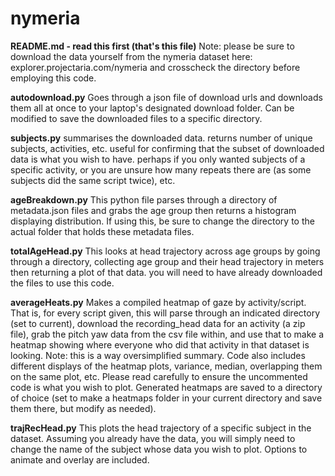 # nymeria

**README.md - read this first (that's this file)**
Note: please be sure to download the data yourself from the nymeria dataset here: explorer.projectaria.com/nymeria and crosscheck the directory before employing this code. 

**autodownload.py**
Goes through a json file of download urls and downloads them all at once to your laptop's designated download folder. Can be modified to save the downloaded files to a specific directory. 

**subjects.py**
summarises the downloaded data. returns number of unique subjects, activities, etc. useful for confirming that the subset of downloaded data is what you wish to have. perhaps if you only wanted subjects of a specific activity, or you are unsure how many repeats there are (as some subjects did the same script twice), etc.

**ageBreakdown.py**
This python file parses through a directory of metadata.json files and grabs the age group then returns a histogram displaying distribution. If using this, be sure to change the directory to the actual folder that holds these metadata files. 

**totalAgeHead.py**
This looks at head trajectory across age groups by going through a directory, collecting age group and their head trajectory in meters then returning a plot of that data. you will need to have already downloaded the files to use this code. 

**averageHeats.py**
Makes a compiled heatmap of gaze by activity/script. That is, for every script given, this will parse through an indicated directory (set to current), download the recording_head data for an activity (a zip file), grab the pitch yaw data from the csv file within, and use that to make a heatmap showing where everyone who did that activity in that dataset is looking. Note: this is a way oversimplified summary. Code also includes different displays of the heatmap plots, variance, median, overlapping them on the same plot, etc. Please read carefully to ensure the uncommented code is what you wish to plot. Generated heatmaps are saved to a directory of choice (set to make a heatmaps folder in your current directory and save them there, but modify as needed). 

**trajRecHead.py**
This plots the head trajectory of a specific subject in the dataset. Assuming you already have the data, you will simply need to change the name of the subject whose data you wish to plot. Options to animate and overlay are included. 
